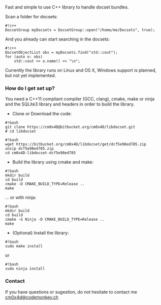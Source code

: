 Fast and simple to use C++ library to handle docset bundles.

Scan a folder for docsets:
```
#!c++
DocsetGroup myDocsets = DocsetGroup::open("/home/me/Docsets", true);
```

And you already can start searching in the docsets:
```
#!c++
DocsetObjectList obs = myDocsets.find("std::cout");
for (auto o: obs)
    std::cout << o.name() << "\n";
```

Currently the library runs on Linux and OS X, Windows support is planned, but not yet implemented.

### How do I get set up? ###

You need a C++11 compliant compiler (GCC, clang), cmake, make or ninja and the SQLite3 library and headers in order to build the library.

- Clone or Download the code:
```
#!bash
git clone https://cm0x4D@bitbucket.org/cm0x4D/libdocset.git
# cd libdocset
```
```
#!bash
wget https://bitbucket.org/cm0x4D/libdocset/get/dcf5e98ed785.zip
unzip dcf5e98ed785.zip
cd cm0x4D-libdocset-dcf5e98ed785
```

- Build the library using cmake and make:
```
#!bash
mkdir build
cd build
cmake -D CMAKE_BUILD_TYPE=Release ..
make
```
... or with ninja:
```
#!bash
mkdir build
cd build
cmake -G Ninja -D CMAKE_BUILD_TYPE=Release ..
make
```

- (Optional) Install the library:
```
#!bash
sudo make install
```
or
```
#!bash
sudo ninja install
```

### Contact ###

If you have questions or sugestion, do not hesitate to contact me cm0x4d@codemonkey.ch